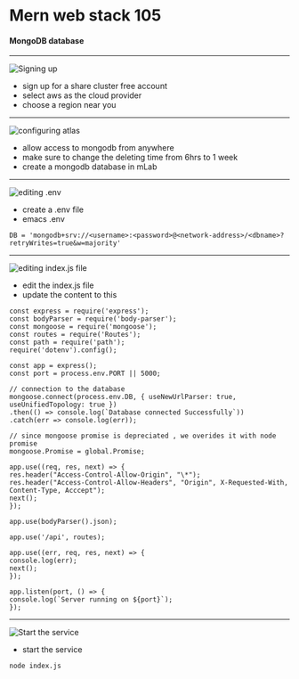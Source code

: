 # Mern web stack 105

#### MongoDB database
---
![Signing up ](https://github.com/user-attachments/assets/05e316fd-e6a5-4273-81e0-e4056f05951f)

+ sign up for a share cluster free account
+ select aws as the cloud provider
+ choose a region near you
---
![configuring atlas](https://github.com/user-attachments/assets/26d66752-fe6e-4ca4-8ea0-59db1286a259)

+ allow access to mongodb from anywhere
+ make sure to change the deleting time from 6hrs to 1 week
+ create a mongodb database in mLab
---
![editing .env](https://github.com/user-attachments/assets/9c210366-0cea-4d25-9f74-ce3abb54ecc5)

+ create a .env file
+ emacs .env
```
DB = 'mongodb+srv://<username>:<password>@<network-address>/<dbname>?retryWrites=true&w=majority'
```
---
![editing index.js file](https://github.com/user-attachments/assets/76c6220c-8da9-4f62-9f3d-2f3583d49235)

+ edit the index.js file
+ update the content to this

```
const express = require('express');
const bodyParser = require('body-parser');
const mongoose = require('mongoose');
const routes = require('Routes');
const path = require('path');
require('dotenv').config();

const app = express();
const port = process.env.PORT || 5000;

// connection to the database
mongoose.connect(process.env.DB, { useNewUrlParser: true, useUnifiedTopology: true })
.then(() => console.log(`Database connected Successfully`))
.catch(err => console.log(err));

// since mongoose promise is depreciated , we overides it with node promise
mongoose.Promise = global.Promise;

app.use((req, res, next) => {
res.header("Access-Control-Allow-Origin", "\*");
res.header("Access-Control-Allow-Headers", "Origin", X-Requested-With, Content-Type, Acccept");
next();
});

app.use(bodyParser().json);

app.use('/api', routes);

app.use((err, req, res, next) => {
console.log(err);
next();
});

app.listen(port, () => {
console.log(`Server running on ${port}`);
});
```

---

![Start the service](https://github.com/user-attachments/assets/08e4557b-7d4e-46ac-b1ea-fa81e72df636)

* start the service
```
node index.js
```
